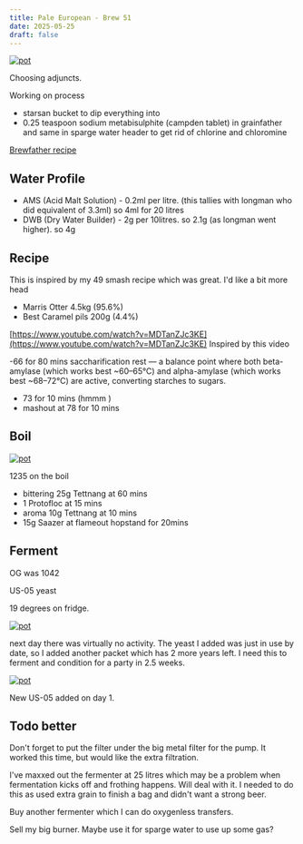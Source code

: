```yaml
---
title: Pale European - Brew 51 
date: 2025-05-25
draft: false 
---
```


[![pot](/images/2025-05-26/4.jpg "foo")](/images/2025-05-26/4.jpg)

Choosing adjuncts.

<!-- [![pot](/images/2024-06-07/1.jpg "foo")](/images/2024-06-07/1.jpg) -->

Working on process

- starsan bucket to dip everything into
- 0.25 teaspoon sodium metabisulphite (campden tablet) in grainfather and same in sparge water header to get rid of chlorine and chloromine

[Brewfather recipe](https://share.brewfather.app/pCdFkYp2pC1nQJ)

## Water Profile

- AMS (Acid Malt Solution) - 0.2ml per litre.  (this tallies with longman who did equivalent of 3.3ml) so 4ml for 20 litres
- DWB (Dry Water Builder) - 2g per 10litres. so 2.1g (as longman went higher). so 4g

## Recipe

This is inspired by my 49 smash recipe which was great. I'd like a bit more head

- Marris Otter 4.5kg (95.6%)
- Best Caramel pils 200g (4.4%)

[https://www.youtube.com/watch?v=MDTanZJc3KE](https://www.youtube.com/watch?v=MDTanZJc3KE) Inspired by this video

-66 for 80 mins 
saccharification rest — a balance point where both beta-amylase (which works best ~60–65°C) and alpha-amylase (which works best ~68–72°C) are active, converting starches to sugars.

- 73 for 10 mins (hmmm )
- mashout at 78 for 10 mins 

## Boil

[![pot](/images/2025-05-26/3.jpg "foo")](/images/2025-05-26/3.jpg)

1235 on the boil

- bittering 25g Tettnang at 60 mins
- 1 Protofloc at 15 mins
- aroma 10g Tettnang at 10 mins
- 15g Saazer at flameout hopstand for 20mins


## Ferment

OG was 1042

US-05 yeast

19 degrees on fridge.


[![pot](/images/2025-05-26/2.jpg "foo")](/images/2025-05-26/2.jpg)

next day there was virtually no activity. The yeast I added was just in use by date, so I added another packet which has 2 more years left. I need this to ferment and condition for a party in 2.5 weeks.

[![pot](/images/2025-05-26/1.jpg "foo")](/images/2025-05-26/1.jpg)

New US-05 added on day 1.

## Todo better 

Don't forget to put the filter under the big metal filter for the pump. It worked this time, but would like the extra filtration.

I've maxxed out the fermenter at 25 litres which may be a problem when fermentation kicks off and frothing happens. Will deal with it. I needed to do this as used extra grain to finish a bag and didn't want a strong beer.

Buy another fermenter which I can do oxygenless transfers.

Sell my big burner. Maybe use it for sparge water to use up some gas?